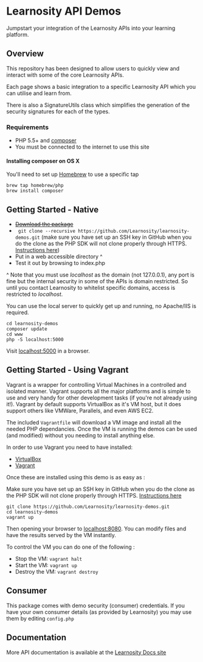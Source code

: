 # Learnosity API Demos

Jumpstart your integration of the Learnosity APIs into your learning platform.

## Overview

This repository has been designed to allow users to quickly view and interact with some of the core Learnosity APIs.

Each page shows a basic integration to a specific Learnosity API which you can utilise and learn from.

There is also a SignatureUtils class which simplifies the generation of the security signatures for each of the types.

### Requirements

* PHP 5.5+ and [composer]
* You must be connected to the internet to use this site

#### Installing composer on OS X

You'll need to set up [Homebrew] to use a specific tap

    brew tap homebrew/php
    brew install composer

## Getting Started - Native

* <strike>[Download the package](https://github.com/Learnosity/learnosity-demos/archive/master.zip)</strike>
* ``` git clone --recursive https://github.com/Learnosity/learnosity-demos.git``` (make sure you have set up an SSH key in GitHub when you do the clone as the PHP SDK will not clone properly through HTTPS. [Instructions here](https://help.github.com/articles/generating-ssh-keys/))
* Put in a web accessible directory ^
* Test it out by browsing to index.php

^ Note that you must use *localhost* as the domain (not 127.0.0.1), any port is fine but the internal security in some of the APIs is domain restricted. So until you contact Learnosity to whitelist specific domains, access is restricted to *localhost*.

You can use the local server to quickly get up and running, no Apache/IIS is required.

```
cd learnosity-demos
composer update
cd www
php -S localhost:5000
```

Visit [localhost:5000](http://localhost:5000) in a browser.

## Getting Started - Using Vagrant

Vagrant is a wrapper for controlling Virtual Machines in a controlled and isolated manner. Vagrant supports all the major platforms and is simple to use and very handy for other development tasks (if you're not already using it!). Vagrant by default supports VirtualBox as it's VM host, but it does support others like VMWare, Parallels, and even AWS EC2.

The included `Vagrantfile` will download a VM image and install all the needed PHP dependancies. Once the VM is running the demos can be used (and modified) without you needing to install anything else.

In order to use Vagrant you need to have installed:
* [VirtualBox](https://www.virtualbox.org/wiki/Downloads)
* [Vagrant](https://www.vagrantup.com/downloads.html)

Once these are installed using this demo is as easy as :

Make sure you have set up an SSH key in GitHub when you do the clone as the PHP SDK will not clone properly through HTTPS. [Instructions here](https://help.github.com/articles/generating-ssh-keys/)

```
git clone https://github.com/Learnosity/learnosity-demos.git
cd learnosity-demos
vagrant up
```

Then opening your browser to [localhost:8080](http://localhost:8080). You can modify files and have the results served by the VM instantly.

To control the VM you can do one of the following :
* Stop the VM: `vagrant halt`
* Start the VM: `vagrant up`
* Destroy the VM: `vagrant destroy`

## Consumer

This package comes with demo security (consumer) credentials. If you have your own consumer details (as provided by Learnosity) you may use them by editing ```config.php```

## Documentation

More API documentation is available at the [Learnosity Docs site](http://docs.learnosity.com)


[composer]: https://getcomposer.org
[homebrew]: https://brew.sh/
